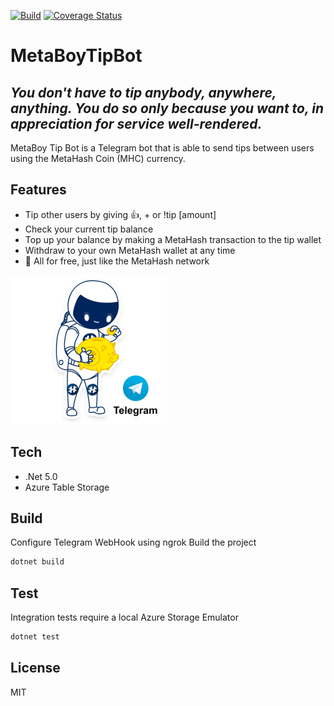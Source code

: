 [![Build](https://github.com/jvanderbiest/MetaBoyTipBot/actions/workflows/build.yml/badge.svg)](https://github.com/jvanderbiest/MetaBoyTipBot/actions/workflows/build.yml) [![Coverage Status](https://coveralls.io/repos/github/jvanderbiest/MetaBoyTipBot/badge.svg?branch=master)](https://coveralls.io/github/jvanderbiest/MetaBoyTipBot?branch=master)

# MetaBoyTipBot
## _You don't have to tip anybody, anywhere, anything. You do so only because you want to, in appreciation for service well-rendered._
MetaBoy Tip Bot is a Telegram bot that is able to send tips between users using the MetaHash Coin (MHC) currency.

## Features
- Tip other users by giving 👍, + or !tip [amount]
- Check your current tip balance
- Top up your balance by making a MetaHash transaction to the tip wallet
- Withdraw to your own MetaHash wallet at any time
- 🎈 All for free, just like the MetaHash network

![MetaBoyTipBot](https://raw.githubusercontent.com/jvanderbiest/MetaBoyTipBot/master/metaboy.png)

## Tech
- .Net 5.0
- Azure Table Storage

## Build
Configure Telegram WebHook using ngrok
Build the project

```sh
dotnet build
```

## Test
Integration tests require a local Azure Storage Emulator

```sh
dotnet test
```

## License
MIT